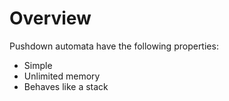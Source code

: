 # Overview
Pushdown automata have the following properties:
- Simple
- Unlimited memory
- Behaves like a stack